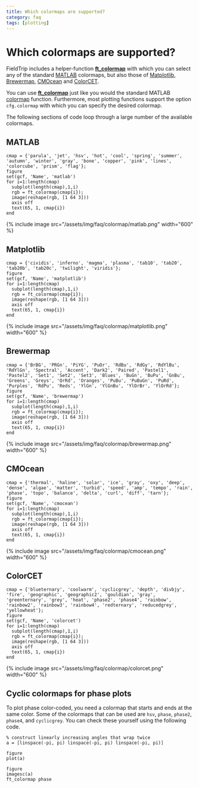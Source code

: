 ```yaml
---
title: Which colormaps are supported?
category: faq
tags: [plotting]
---
```


# Which colormaps are supported?

FieldTrip includes a helper-function **[ft_colormap](/reference/plotting/ft_colormap)** with which you can select any of the standard [MATLAB](https://nl.mathworks.com/help/matlab/ref/colormap.html) colormaps, but also those of [Matplotlib](https://matplotlib.org), [Brewermap](https://nl.mathworks.com/matlabcentral/fileexchange/45208-colorbrewer-attractive-and-distinctive-colormaps), [CMOcean](https://www.chadagreene.com/CDT/cmocean_documentation.html) and [ColorCET](https://colorcet.com).

You can use **[ft_colormap](/reference/plotting/ft_colormap)** just like you would the standard MATLAB [colormap](https://nl.mathworks.com/help/matlab/ref/colormap.html) function. Furthermore, most plotting functions support the option `cfg.colormap` with which you can specify the desired colormap.

The following sections of code loop through a large number of the available colormaps.

## MATLAB

    cmap = {'parula', 'jet', 'hsv', 'hot', 'cool', 'spring', 'summer', 'autumn', 'winter', 'gray', 'bone', 'copper', 'pink', 'lines', 'colorcube', 'prism', 'flag'};
    figure
    set(gcf, 'Name', 'matlab')
    for i=1:length(cmap)
      subplot(length(cmap),1,i)
      rgb = ft_colormap(cmap{i});
      image(reshape(rgb, [1 64 3]))
      axis off
      text(65, 1, cmap{i})
    end

{% include image src="/assets/img/faq/colormap/matlab.png" width="600" %}

## Matplotlib

    cmap = {'cividis', 'inferno', 'magma', 'plasma', 'tab10', 'tab20', 'tab20b', 'tab20c', 'twilight', 'viridis'};
    figure
    set(gcf, 'Name', 'matplotlib')
    for i=1:length(cmap)
      subplot(length(cmap),1,i)
      rgb = ft_colormap(cmap{i});
      image(reshape(rgb, [1 64 3]))
      axis off
      text(65, 1, cmap{i})
    end

{% include image src="/assets/img/faq/colormap/matplotlib.png" width="600" %}

## Brewermap

    cmap = {'BrBG', 'PRGn', 'PiYG', 'PuOr', 'RdBu', 'RdGy', 'RdYlBu', 'RdYlGn', 'Spectral', 'Accent', 'Dark2', 'Paired', 'Pastel1', 'Pastel2', 'Set1', 'Set2', 'Set3', 'Blues', 'BuGn', 'BuPu', 'GnBu', 'Greens', 'Greys', 'OrRd', 'Oranges', 'PuBu', 'PuBuGn', 'PuRd', 'Purples', 'RdPu', 'Reds', 'YlGn', 'YlGnBu', 'YlOrBr', 'YlOrRd'};
    figure
    set(gcf, 'Name', 'brewermap')
    for i=1:length(cmap)
      subplot(length(cmap),1,i)
      rgb = ft_colormap(cmap{i});
      image(reshape(rgb, [1 64 3]))
      axis off
      text(65, 1, cmap{i})
    end

{% include image src="/assets/img/faq/colormap/brewermap.png" width="600" %}

## CMOcean

    cmap = {'thermal', 'haline', 'solar', 'ice', 'gray', 'oxy', 'deep', 'dense', 'algae', 'matter', 'turbid', 'speed', 'amp', 'tempo', 'rain', 'phase', 'topo', 'balance', 'delta', 'curl', 'diff', 'tarn'};
    figure
    set(gcf, 'Name', 'cmocean')
    for i=1:length(cmap)
      subplot(length(cmap),1,i)
      rgb = ft_colormap(cmap{i});
      image(reshape(rgb, [1 64 3]))
      axis off
      text(65, 1, cmap{i})
    end

{% include image src="/assets/img/faq/colormap/cmocean.png" width="600" %}

## ColorCET

    cmap = {'blueternary', 'coolwarm', 'cyclicgrey', 'depth', 'divbjy', 'fire', 'geographic', 'geographic2', 'gouldian', 'gray', 'greenternary', 'grey', 'heat', 'phase2', 'phase4', 'rainbow', 'rainbow2', 'rainbow3', 'rainbow4', 'redternary', 'reducedgrey', 'yellowheat'};
    figure
    set(gcf, 'Name', 'colorcet')
    for i=1:length(cmap)
      subplot(length(cmap),1,i)
      rgb = ft_colormap(cmap{i});
      image(reshape(rgb, [1 64 3]))
      axis off
      text(65, 1, cmap{i})
    end

{% include image src="/assets/img/faq/colormap/colorcet.png" width="600" %}

## Cyclic colormaps for phase plots

To plot phase color-coded, you need a colormap that starts and ends at the same color. Some of the colormaps that can be used are `hsv`, `phase`, `phase2`, `phase4`, and `cyclicgrey`. You can check these yourself using the following code.

    % construct linearly increasing angles that wrap twice
    a = [linspace(-pi, pi) linspace(-pi, pi) linspace(-pi, pi)]

    figure
    plot(a)

    figure
    imagesc(a)
    ft_colormap phase
